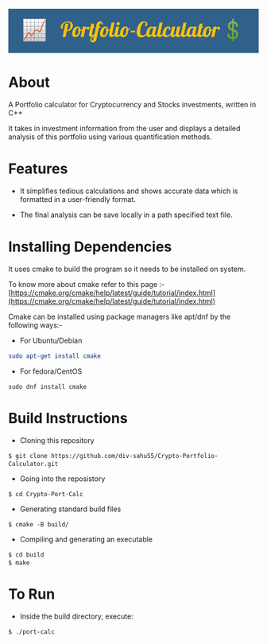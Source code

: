 <!-- # Crypto-Portfolio-Calculator -->
![banner](./imgs/head_banner.png)
# About

A Portfolio calculator for Cryptocurrency and Stocks investments, written in C++

It takes in investment information from the user and displays a detailed analysis of this portfolio using various quantification methods.

# Features

- It simplifies tedious calculations and shows accurate data which is formatted in a user-friendly format.

- The final analysis can be save locally in a path specified text file.

# Installing Dependencies

 It uses cmake to build the program so it needs to be installed on system.

To know more about cmake refer to this page :- [https://cmake.org/cmake/help/latest/guide/tutorial/index.html](https://cmake.org/cmake/help/latest/guide/tutorial/index.html)

 Cmake can be installed using package managers like apt/dnf by the following ways:-

- For Ubuntu/Debian 


```cmake
sudo apt-get install cmake
```
- For fedora/CentOS
```
sudo dnf install cmake
```
# Build Instructions

- Cloning this repository
```
$ git clone https://github.com/div-sahu55/Crypto-Portfolio-Calculator.git
```
- Going into the reposistory
```
$ cd Crypto-Port-Calc
```
- Generating standard build files
```
$ cmake -B build/
```
- Compiling and generating an executable 
```
$ cd build
$ make
```
# To Run
- Inside the build directory, execute:
```
$ ./port-calc
```

